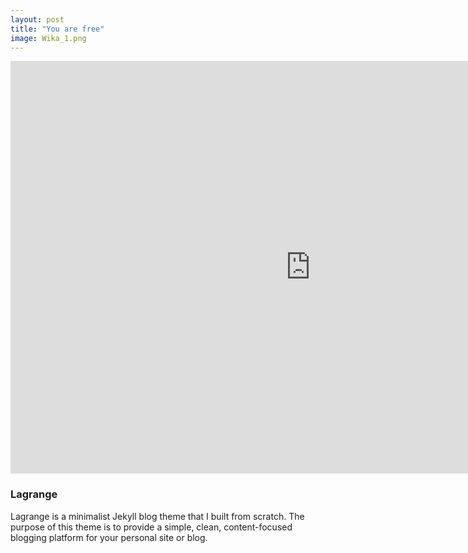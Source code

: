 ```yaml
---
layout: post
title: "You are free"
image: Wika_1.png
---
```


<iframe class="penisy" frameborder="0" src="https://itch.io/embed-upload/7394015?color=333333" allowfullscreen="" width="960" height="660"><a href="https://wika-domeracka.itch.io/you-are-free">Play You Are Free on itch.io</a></iframe>

### Lagrange

Lagrange is a minimalist Jekyll blog theme that I built from scratch. The purpose of this theme is to provide a simple, clean, content-focused blogging platform for your personal site or blog.
